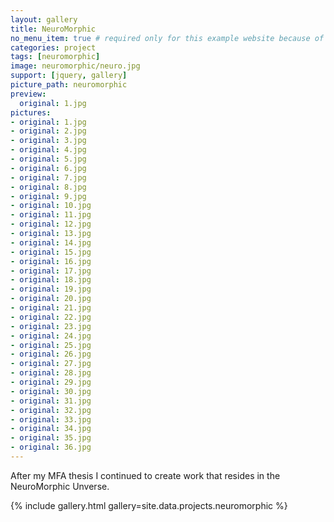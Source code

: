 ```yaml
---
layout: gallery
title: NeuroMorphic
no_menu_item: true # required only for this example website because of menu construction
categories: project
tags: [neuromorphic]
image: neuromorphic/neuro.jpg
support: [jquery, gallery]
picture_path: neuromorphic
preview:
  original: 1.jpg
pictures:
- original: 1.jpg
- original: 2.jpg
- original: 3.jpg
- original: 4.jpg
- original: 5.jpg
- original: 6.jpg
- original: 7.jpg
- original: 8.jpg
- original: 9.jpg
- original: 10.jpg
- original: 11.jpg
- original: 12.jpg
- original: 13.jpg
- original: 14.jpg
- original: 15.jpg
- original: 16.jpg
- original: 17.jpg
- original: 18.jpg
- original: 19.jpg
- original: 20.jpg
- original: 21.jpg
- original: 22.jpg
- original: 23.jpg
- original: 24.jpg
- original: 25.jpg
- original: 26.jpg
- original: 27.jpg
- original: 28.jpg
- original: 29.jpg
- original: 30.jpg
- original: 31.jpg
- original: 32.jpg
- original: 33.jpg
- original: 34.jpg
- original: 35.jpg
- original: 36.jpg
---
```


After my MFA thesis I continued to create work that resides in the NeuroMorphic Unverse.

{% include gallery.html gallery=site.data.projects.neuromorphic %}
